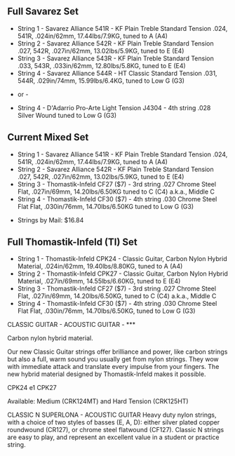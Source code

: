 ## Full Savarez Set
 * String 1 - Savarez Alliance 541R - KF Plain Treble Standard Tension .024, 541R, .024in/62mm, 17.44lbs/7.9KG, tuned to A (A4)
 * String 2 - Savarez Alliance 542R - KF Plain Treble Standard Tension .027, 542R, .027in/62mm, 13.02lbs/5.9KG, tuned to E (E4)
 * String 3 - Savarez Alliance 543R - KF Plain Treble Standard Tension .033, 543R, .033in/62mm, 12.80lbs/5.8KG, tuned to E (E4)
 * String 4 - Savarez Alliance 544R - HT Classic Standard Tension .031, 544R, .029in/74mm, 15.99lbs/6.4KG, tuned to Low G (G3)
 - or -
 * String 4 - D'Adarrio Pro-Arte Light Tension J4304 - 4th string .028 Silver Wound tuned to Low G (G3)


## Current Mixed Set
 * String 1 - Savarez Alliance 541R - KF Plain Treble Standard Tension .024, 541R, .024in/62mm, 17.44lbs/7.9KG, tuned to A (A4)
 * String 2 - Savarez Alliance 542R - KF Plain Treble Standard Tension .027, 542R, .027in/62mm, 13.02lbs/5.9KG, tuned to E (E4)
 * String 3 - Thomastik-Infeld CF27 ($7) - 3rd string .027 Chrome Steel Flat, .027in/69mm, 14.20lbs/6.50KG tuned to C (C4) a.k.a., Middle C
 * String 4 - Thomastik-Infeld CF30 ($7) - 4th string .030 Chrome Steel Flat Flat, .030in/76mm, 14.70lbs/6.50KG tuned to Low G (G3)

- Strings by Mail: $16.84


## Full Thomastik-Infeld (TI) Set

 * String 1 - Thomastik-Infeld CPK24 - Classic Guitar, Carbon Nylon Hybrid Material, .024in/62mm, 19.40lbs/8.80KG, tuned to A (A4)
 * String 2 - Thomastik-Infeld CPK27 - Classic Guitar, Carbon Nylon Hybrid Material, .027in/69mm, 14.55lbs/6.60KG, tuned to E (E4)
 * String 3 - Thomastik-Infeld CF27 ($7) - 3rd string .027 Chrome Steel Flat, .027in/69mm, 14.20lbs/6.50KG, tuned to C (C4) a.k.a., Middle C
 * String 4 - Thomastik-Infeld CF30 ($7) - 4th string .030 Chrome Steel Flat Flat, .030in/76mm, 14.70lbs/6.50KG, tuned to Low G (G3)


CLASSIC GUITAR - ACOUSTIC GUITAR - ***

Carbon nylon hybrid material.

Our new Classic Guitar strings offer brilliance and power, like carbon strings but also a full, warm sound you usually get from nylon strings. They wow with immediate attack and translate every impulse from your fingers. The new hybrid material designed by Thomastik-lnfeld makes it possible.

CPK24 e1
CPK27

Available: Medium (CRK124MT) and Hard Tension (CRK125HT)


CLASSIC N SUPERLONA - ACOUSTIC GUITAR
Heavy duty nylon strings, with a choice of two styles of basses (E, A, D): either silver plated copper roundwound (CR127), or chrome steel flatwound (CF127). Classic N strings are easy to play, and represent an excellent value in a student or practice string.
